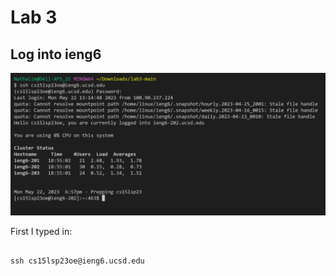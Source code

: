 # Lab 3

## Log into ieng6
<img src="https://raw.githubusercontent.com/namaldonado/cse15l-lab-reports/main/Screenshot%202023-05-22%20185749.png"/>

First I typed in:


```

ssh cs15lsp23oe@ieng6.ucsd.edu


```
